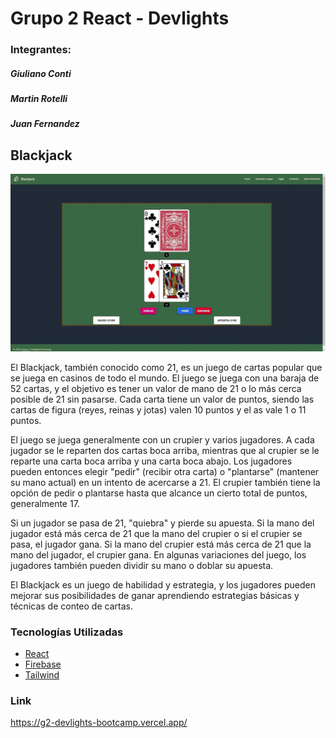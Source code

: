 <h1>Grupo 2 React - Devlights</h1>

<h3>Integrantes:</h3>
<h5>Giuliano Conti</h5>
<h5>Martin Rotelli</h5>
<h5>Juan Fernandez</h5>

## Blackjack

![Blackjack](https://raw.githubusercontent.com/giulianoconti/api/main/imagesProjects/images_1920x1080/blackjack.webp?raw=true)

El Blackjack, también conocido como 21, es un juego de cartas popular que se juega en casinos de todo el mundo. El juego se juega con una baraja de 52 cartas, y el objetivo es tener un valor de mano de 21 o lo más cerca posible de 21 sin pasarse. Cada carta tiene un valor de puntos, siendo las cartas de figura (reyes, reinas y jotas) valen 10 puntos y el as vale 1 o 11 puntos.

El juego se juega generalmente con un crupier y varios jugadores. A cada jugador se le reparten dos cartas boca arriba, mientras que al crupier se le reparte una carta boca arriba y una carta boca abajo. Los jugadores pueden entonces elegir "pedir" (recibir otra carta) o "plantarse" (mantener su mano actual) en un intento de acercarse a 21. El crupier también tiene la opción de pedir o plantarse hasta que alcance un cierto total de puntos, generalmente 17.

Si un jugador se pasa de 21, "quiebra" y pierde su apuesta. Si la mano del jugador está más cerca de 21 que la mano del crupier o si el crupier se pasa, el jugador gana. Si la mano del crupier está más cerca de 21 que la mano del jugador, el crupier gana. En algunas variaciones del juego, los jugadores también pueden dividir su mano o doblar su apuesta.

El Blackjack es un juego de habilidad y estrategia, y los jugadores pueden mejorar sus posibilidades de ganar aprendiendo estrategias básicas y técnicas de conteo de cartas.

### Tecnologías Utilizadas

* [React](https://reactjs.org/)
* [Firebase](https://firebase.google.com/)
* [Tailwind](https://tailwindcss.com/)

### Link

https://g2-devlights-bootcamp.vercel.app/
